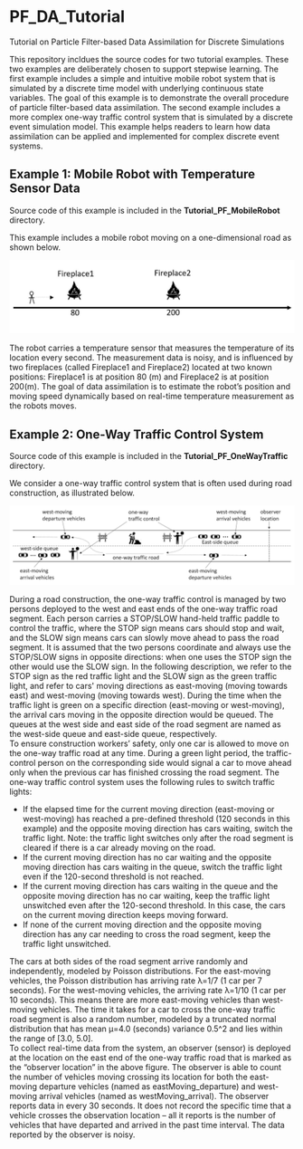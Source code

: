 # PF_DA_Tutorial
Tutorial on Particle Filter-based Data Assimilation for Discrete Simulations

This repository incldues the source codes for two tutorial examples. These two examples are deliberately chosen to support stepwise learning. The first example includes a simple and intuitive mobile robot system that is simulated by a discrete time model with underlying continuous state variables. The goal of this example is to demonstrate the overall procedure of particle filter-based data assimilation. The second example includes a more complex one-way traffic control system that is simulated by a discrete event simulation model. This example helps readers to learn how data assimilation can be applied and implemented for complex discrete event systems. 

## Example 1: Mobile Robot with Temperature Sensor Data
Source code of this example is included in the **Tutorial_PF_MobileRobot** directory. 

This example includes a mobile robot moving on a one-dimensional road as shown below. 

![mobile robot on a oneD road](MobileRobot.JPG)

The robot carries a temperature sensor that measures the temperature of its location every second. The measurement data is noisy, and is influenced by two fireplaces (called Fireplace1 and Fireplace2) located at two known positions: Fireplace1 is at position 80 (m) and Fireplace2 is at position 200(m). The goal of data assimilation is to estimate the robot’s position and moving speed dynamically based on real-time temperature measurement as the robots moves. 


## Example 2: One-Way Traffic Control System
Source code of this example is included in the **Tutorial_PF_OneWayTraffic** directory. 

We consider a one-way traffic control system that is often used during road construction, as illustrated below. 

![one-way traffic control system](OneWayTrafficControl.JPG)

During a road construction, the one-way traffic control is managed by two persons deployed to the west and east ends of the one-way traffic road segment. Each person carries a STOP/SLOW hand-held traffic paddle to control the traffic, where the STOP sign means cars should stop and wait, and the SLOW sign means cars can slowly move ahead to pass the road segment. It is assumed that the two persons coordinate and always use the STOP/SLOW signs in opposite directions: when one uses the STOP sign the other would use the SLOW sign. In the following description, we refer to the STOP sign as the red traffic light and the SLOW sign as the green traffic light, and refer to cars' moving directions as east-moving (moving towards east) and west-moving (moving towards west). During the time when the traffic light is green on a specific direction (east-moving or west-moving), the arrival cars moving in the opposite direction would be queued. The queues at the west side and east side of the road segment are named as the west-side queue and east-side queue, respectively.\
To ensure construction workers’ safety, only one car is allowed to move on the one-way traffic road at any time. During a green light period, the traffic-control person on the corresponding side would signal a car to move ahead only when the previous car has finished crossing the road segment. The one-way traffic control system uses the following rules to switch traffic lights:
* If the elapsed time for the current moving direction (east-moving or west-moving) has reached a pre-defined threshold (120 seconds in this example) and the opposite moving direction has cars waiting, switch the traffic light. Note: the traffic light switches only after the road segment is cleared if there is a car already moving on the road. 
* If the current moving direction has no car waiting and the opposite moving direction has cars waiting in the queue, switch the traffic light even if the 120-second threshold is not reached.  
* If the current moving direction has cars waiting in the queue and the opposite moving direction has no car waiting, keep the traffic light unswitched even after the 120-second threshold. In this case, the cars on the current moving direction keeps moving forward. 
* If none of the current moving direction and the opposite moving direction has any car needing to cross the road segment, keep the traffic light unswitched. 

The cars at both sides of the road segment arrive randomly and independently, modeled by Poisson distributions. For the east-moving vehicles, the Poisson distribution has arriving rate λ=1/7 (1 car per 7 seconds). For the west-moving vehicles, the arriving rate λ=1/10 (1 car per 10 seconds). This means there are more east-moving vehicles than west-moving vehicles. The time it takes for a car to cross the one-way traffic road segment is also a random number, modeled by a truncated normal distribution that has mean μ=4.0 (seconds) variance 0.5^2 and lies within the range of [3.0, 5.0].\
To collect real-time data from the system, an observer (sensor) is deployed at the location on the east end of the one-way traffic road that is marked as the “observer location” in the above figure. The observer is able to count the number of vehicles moving crossing its location for both the east-moving departure vehicles (named as eastMoving_departure) and west-moving arrival vehicles (named as westMoving_arrival). The observer reports data in every 30 seconds. It does not record the specific time that a vehicle crosses the observation location – all it reports is the number of vehicles that have departed and arrived in the past time interval. The data reported by the observer is noisy.    
